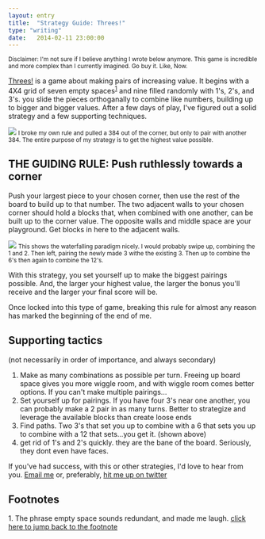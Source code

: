 ```yaml
---
layout: entry
title:  "Strategy Guide: Threes!"
type: "writing"
date:   2014-02-11 23:00:00
---
```


<!-- Post specific styles -->
<style>
	
</style>

<!-- Post Content -->

<small>Disclaimer: I'm not sure if I believe anything I wrote below anymore. This game is incredible and more complex than I currently imagined. Go buy it. Like, Now.</small>

<p class="first-paragraph">
<a href="http://asherv.com/threes/">Threes!</a> is a game about making pairs of increasing value. It begins with a 4X4 grid of seven empty spaces<sup><a id="footnote1" href="#footnotes">1</a></sup> and nine filled randomly with 1's, 2's, and 3's. you slide the pieces orthoganally to combine like numbers, building up to bigger and bigger values. After a few days of play, I've figured out a solid strategy and a few supporting techniques.</p>

<p class="space-top">
<img class="img-half" src="{{ root_path }}/img/threes.PNG" />
<small class="font-small show-code center cursor-pointer space-bottom">
I broke my own rule and pulled a 384 out of the corner, but only to pair with another 384. The entire purpose of my strategy is to get the highest value possible.
</small>
</p>

<h2>THE GUIDING RULE: Push ruthlessly towards a corner</h2>

Push your largest piece to your chosen corner, then use the rest of the board to build up to that number. The two adjacent walls to your chosen corner should hold a blocks that, when combined with one another, can be built up to the corner value. The opposite walls and middle space are your playground. Get blocks in here to the adjacent walls.

<p class="space-top">
<img class="img-half" src="{{ root_path }}/img/threes_waterfall.PNG" />
<small class="font-small show-code center cursor-pointer space-bottom">
This shows the waterfalling paradigm nicely. I would probably swipe up, combining the 1 and 2. Then left, pairing the newly made 3 withe the existing 3. Then up to combine the 6's then again to combine the 12's.
</small>
</p>

With this strategy, you set yourself up to make the biggest pairings possible. And, the larger your highest value, the larger the bonus you'll receive and the larger your final score will be. 

Once locked into this type of game, breaking this rule for almost any reason has marked the beginning of the end of me.

<h2 class="space-top">Supporting tactics</h2>
<p class="no-pad bold">
(not necessarily in order of importance, and always secondary)
</p>

1. Make as many combinations as possible per turn. Freeing up board space gives you more wiggle room, and with wiggle room comes better options. If you can't make multiple pairings...
2. Set yourself up for pairings. If you have four 3's near one another, you can probably make a 2 pair in as many turns. Better to strategize and leverage the available blocks than create loose ends
3. Find paths. Two 3's that set you up to combine with a 6 that sets you  up to combine with a 12 that sets...you get it. (shown above)
3. get rid of 1's and 2's quickly. they are the bane of the board. Seriously, they dont even have faces.

<p class="space-top">
If you've had success, with this or other strategies, I'd love to hear from you. <a href="mailto:hello@dvncan.com">Email me</a> or, preferably, <a href="http://twitter.com/duncangraham">hit me up on twitter</a>
</p>


<h2 id="footnotes" class="space-top">
Footnotes
</h2>
1. The phrase empty space sounds redundant, and made me laugh. <a href="#footnote1">click here to jump back to the footnote</a>




<!-- Post specific js -->
<script type="text/javascript">

</script>




